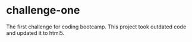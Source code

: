 # challenge-one
The first challenge for coding bootcamp. This project took outdated code and updated it to html5.

